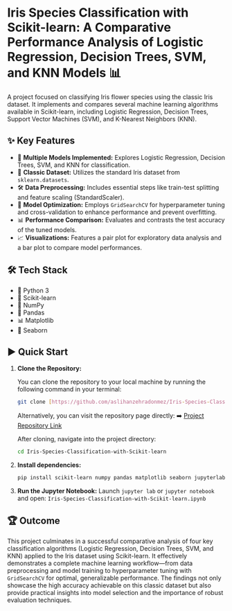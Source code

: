
# Iris Species Classification with Scikit-learn: A Comparative Performance Analysis of Logistic Regression, Decision Trees, SVM, and KNN Models 📊

A project focused on classifying Iris flower species using the classic Iris dataset. It implements and compares several machine learning algorithms available in Scikit-learn, including Logistic Regression, Decision Trees, Support Vector Machines (SVM), and K-Nearest Neighbors (KNN).

## ✨ Key Features

* 🧠 **Multiple Models Implemented:** Explores Logistic Regression, Decision Trees, SVM, and KNN for classification.
* 🌸 **Classic Dataset:** Utilizes the standard Iris dataset from `sklearn.datasets`.
* 🛠️ **Data Preprocessing:** Includes essential steps like train-test splitting and feature scaling (StandardScaler).
* 💪 **Model Optimization:** Employs `GridSearchCV` for hyperparameter tuning and cross-validation to enhance performance and prevent overfitting.
* 📊 **Performance Comparison:** Evaluates and contrasts the test accuracy of the tuned models.
* 📈 **Visualizations:** Features a pair plot for exploratory data analysis and a bar plot to compare model performances.

## 🛠️ Tech Stack

* 🐍 Python 3
* 🧠 Scikit-learn
* 🔢 NumPy
* 🐼 Pandas
* 📊 Matplotlib
* 🎨 Seaborn

## ▶️ Quick Start

1. **Clone the Repository:**

   You can clone the repository to your local machine by running the following command in your terminal:

   ```bash
   git clone [https://github.com/aslihanzehradonmez/Iris-Species-Classification-with-Scikit-learn.git](https://github.com/aslihanzehradonmez/Iris-Species-Classification-with-Scikit-learn.git)
   ```
   Alternatively, you can visit the repository page directly:
    ➡️ [Project Repository Link](https://github.com/aslihanzehradonmez/Iris-Species-Classification-with-Scikit-learn.git)

   After cloning, navigate into the project directory:

   ```bash
   cd Iris-Species-Classification-with-Scikit-learn
   ```
2. **Install dependencies:**

   ```bash
   pip install scikit-learn numpy pandas matplotlib seaborn jupyterlab
   ```
3. **Run the Jupyter Notebook:**
   Launch `jupyter lab` or `jupyter notebook` and open:
   `Iris-Species-Classification-with-Scikit-learn.ipynb`

## 🏆 Outcome

This project culminates in a successful comparative analysis of four key classification algorithms (Logistic Regression, Decision Trees, SVM, and KNN) applied to the Iris dataset using Scikit-learn. It effectively demonstrates a complete machine learning workflow—from data preprocessing and model training to hyperparameter tuning with `GridSearchCV` for optimal, generalizable performance. The findings not only showcase the high accuracy achievable on this classic dataset but also provide practical insights into model selection and the importance of robust evaluation techniques.
